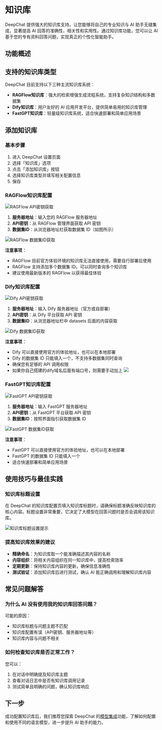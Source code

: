 # 知识库

DeepChat 提供强大的知识库支持，让您能够将自己的专业知识与 AI 助手无缝集成，显著提高 AI 回答的准确性、相关性和实用性。通过知识库功能，您可以让 AI 基于您的专有资料回答问题，实现真正的个性化智能助手。

## 功能概述

## 支持的知识库类型

DeepChat 目前支持以下三种主流知识库系统：

- **RAGFlow知识库**：强大的检索增强生成流程系统，支持复杂知识结构和多数据集
- **Dify知识库**：用户友好的 AI 应用开发平台，提供简单易用的知识库管理
- **FastGPT知识库**：轻量级知识库系统，适合快速部署和简单应用场景

## 添加知识库

### 基本步骤

1. 进入 DeepChat 设置页面
2. 选择「知识库」选项
3. 点击「添加知识库」按钮
4. 选择知识库类型并填写相关配置信息
5. 保存

### RAGFlow知识库配置

![RAGFlow API密钥获取](./images/ragflow-apikey.png)

1. **服务器地址**：输入您的 RAGFlow 服务器地址
2. **API密钥**：从 RAGFlow 管理界面获取 API 密钥
3. **数据集ID**：从浏览器地址栏获取数据集 ID（如图所示）

![RAGFlow 数据集ID获取](./images/ragflow-datasetid.png)

**注意事项**：
- RAGFlow 目前官方体验环境的知识库无法直接使用，需要自行部署后使用
- RAGFlow 支持添加多个数据集 ID，可以同时查询多个知识库
- 建议使用最新版本的 RAGFlow 以获得最佳体验

### Dify知识库配置

![Dify API密钥获取](./images/dify-apikey.png)

1. **服务器地址**：输入 Dify 服务器地址（官方或自部署）
2. **API密钥**：从 Dify 平台获取 API 密钥
3. **数据集ID**：从浏览器地址栏中 datasets 后面的内容获取

![Dify 数据集ID获取](./images/dify-datasetid.png)

**注意事项**：
- Dify 可以直接使用官方的体验地址，也可以在本地部署
- Dify 的数据集 ID 只能填入一个，不支持多数据集同时查询
- 确保您有足够的 API 调用权限
- 如果你自己搭建的dify域名后面有端口号，则需要手动加上 ![](./images/dify-api-addr.png)

### FastGPT知识库配置

![FastGPT API密钥获取](./images/fastgpt-apikey.png)

1. **服务器地址**：输入 FastGPT 服务器地址
2. **API密钥**：从 FastGPT 平台获取 API 密钥
3. **数据集ID**：按照界面指引获取数据集 ID

![FastGPT 数据集ID获取](./images/fastgpt-datasetid.png)

**注意事项**：
- FastGPT 可以直接使用官方的体验地址，也可以在本地部署
- FastGPT 的数据集 ID 只能填入一个
- 适合快速部署和简单应用场景

## 使用技巧与最佳实践

### 知识库标题设置

在 DeepChat 的知识库配置页填入知识库标题时，请确保标题准确反映知识库的核心内容。标题设置非常重要，它决定了大模型在回答问题时是否会调用该知识库。

![知识库标题设置提示](./images/add-tips.png)

### 提高知识库效果的建议

- **精确命名**：为知识库取一个能准确描述其内容的名称
- **内容组织**：将相关内容组织在同一知识库中，提高检索效率
- **定期更新**：保持知识库内容的更新，确保信息准确性
- **测试验证**：添加知识库后进行测试，确认 AI 能正确调用和理解知识库内容

## 常见问题解答

### 为什么 AI 没有使用我的知识库回答问题？

可能的原因：
- 知识库标题与问题主题不匹配
- 知识库配置有误（API密钥、服务器地址等）
- 知识库内容与问题不相关

### 如何检查知识库是否正常工作？

您可以：
1. 在对话中明确提及知识库主题
2. 查看对话日志中是否有知识库调用记录
3. 测试简单且明确的问题，确认知识库响应

## 下一步

成功配置知识库后，我们推荐您探索 DeepChat 的[模型集成](../model-integration/)功能，了解如何配置和使用不同的语言模型，进一步提升 AI 助手的能力。
